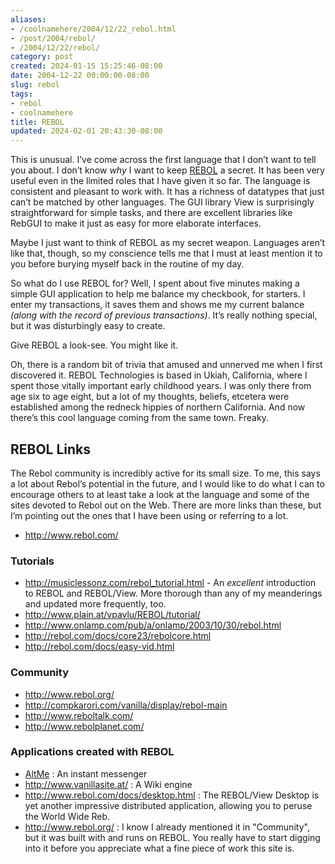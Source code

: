 ```yaml
---
aliases:
- /coolnamehere/2004/12/22_rebol.html
- /post/2004/rebol/
- /2004/12/22/rebol/
category: post
created: 2024-01-15 15:25:46-08:00
date: 2004-12-22 00:00:00-08:00
slug: rebol
tags:
- rebol
- coolnamehere
title: REBOL
updated: 2024-02-01 20:43:30-08:00
---
```


This is unusual. I’ve come across the first language that I don’t want to tell you about. I don’t know *why* I want to keep [REBOL](rebol.md) a secret. It has been very useful even in the limited roles that I have given it so far. The language is consistent and pleasant to work with. It has a richness of datatypes that just can’t be matched by other languages. The GUI library View is surprisingly straightforward for simple tasks, and there are excellent libraries like RebGUI to make it just as easy for more elaborate interfaces.

Maybe I just want to think of REBOL as my secret weapon. Languages aren’t like that, though, so my conscience tells me that I must at least mention it to you before burying myself back in the routine of my day.

So what do I use REBOL for? Well, I spent about five minutes making a simple GUI application to help me balance my checkbook, for starters. I enter my transactions, it saves them and shows me my current balance *(along with the record of previous transactions)*. It’s really nothing special, but it was disturbingly easy to create.

Give REBOL a look-see. You might like it.

Oh, there is a random bit of trivia that amused and unnerved me when I first discovered it. REBOL Technologies is based in Ukiah, California, where I spent those vitally important early childhood years. I was only there from age six to age eight, but a lot of my thoughts, beliefs, etcetera were established among the redneck hippies of northern California. And now there’s this cool language coming from the same town. Freaky.

## REBOL Links

The Rebol community is incredibly active for its small size. To me, this says a lot about Rebol’s potential in the future, and I would like to do what I can to encourage others to at least take a look at the language and some of the sites devoted to Rebol out on the Web. There are more links than these, but I’m pointing out the ones that I have been using or referring to a lot.

* <http://www.rebol.com/>

### Tutorials

* <http://musiclessonz.com/rebol_tutorial.html> - An *excellent*   introduction to REBOL and REBOL/View. More thorough than any of my meanderings and updated more frequently, too.
* <http://www.plain.at/vpavlu/REBOL/tutorial/>
* <http://www.onlamp.com/pub/a/onlamp/2003/10/30/rebol.html>
* <http://rebol.com/docs/core23/rebolcore.html>
* <http://rebol.com/docs/easy-vid.html>

### Community

* <http://www.rebol.org/>
* <http://compkarori.com/vanilla/display/rebol-main>
* <http://www.reboltalk.com/>
* <http://www.rebolplanet.com/>

### Applications created with REBOL

* [AltMe](http://www.altme.com/) : An instant messenger
* <http://www.vanillasite.at/> : A Wiki engine
* <http://www.rebol.com/docs/desktop.html> : The REBOL/View Desktop is yet another impressive distributed application, allowing you to peruse the World Wide Reb.
* <http://www.rebol.org/> : I know I already mentioned it in "Community", but it was built with and runs on REBOL. You really   have to start digging into it before you appreciate what a fine piece of work this site is.